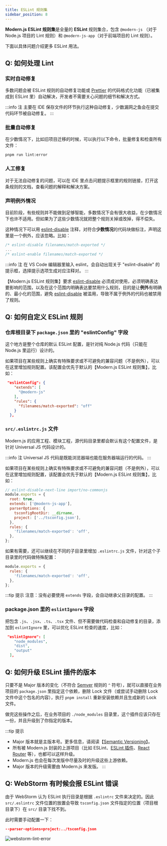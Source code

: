 ```yaml
---
title: ESLint 规则集
sidebar_position: 8
---
```


<!-- 参考 [实战教程 - 确认编程环境](../handbook/c03-ide/3.1-setting-up) 确保本地 IDE 环境正常。 -->

**Modern.js ESLint 规则集**是全量的 **ESLint** 规则集合，包含 `@modern-js` （对于 Node.js 项目的 Lint 规则）和 `@modern-js-app`（对于前端项目的 Lint 规则）。

下面以具体问题介绍更多 ESLint 用法。

## Q: 如何处理 Lint

### 实时自动修复

多数问题会被 ESLint 规则的自动修复功能或 [Prettier](https://prettier.io/) 的代码格式化功能（已被集成到 ESLint 里）自动解决，开发者不需要关心问题的细节和解决方式。

:::info 注
主要在 IDE 保存文件的环节执行这种自动修复，少数漏网之鱼会在提交代码环节被自动修复。
:::

### 批量自动修复

在少数情况下，比如旧项目迁移的时候，可以执行以下命令，批量修复和检查所有文件：

```bash
pnpm run lint:error
```

### 人工修复

对于无法自动修复的问题，可以在 IDE 里点击问题提示框里的规则链接，打开这条规则的文档，查看问题的解释和解决方案。

### 声明例外情况

目前阶段，有些规则并不能做到足够智能，多数情况下会有很大收益，在少数情况下也许不适用。但如果为了这些少数情况就把整个规则关掉或改掉，得不偿失。

这种情况下可以用 [eslint-disable](https://eslint.org/docs/user-guide/configuring/rules#disabling-rules) 注释，对符合**少数情况**的代码块做标注，声明这里是一个例外，应该忽略。比如：

```js
/* eslint-disable filenames/match-exported */
...
/* eslint-enable filenames/match-exported */
```

:::info 注
在 VS Code 编辑器里输入 eslint，会自动出现关于 "eslint-disable" 的提示框，选择提示选项生成对应注释对。
:::

【Modern.js ESLint 规则集】要求 [eslint-disable](https://eslint.org/docs/user-guide/configuring/rules#disabling-rules) 必须成对使用，必须明确表达要影响的范围，以及在这个范围内明确表达要禁用什么规则，目的是让**例外**有明确的、最小化的范围，避免 [eslint-disable](https://eslint.org/docs/user-guide/configuring/rules#disabling-rules) 被滥用，导致不属于例外的代码也被禁用了规则。

## Q: 如何自定义 ESLint 规则

### 仓库根目录下 `package.json` 里的 "eslintConfig" 字段

这个地方是整个仓库的默认 ESLint 配置，是针对纯 Node.js 代码（只能在 Node.js 里运行）设计的。

如果项目在某些规则上确实有特殊要求或不可避免的兼容问题（不是例外），可以在这里增加规则配置。该配置会优先于默认的【Modern.js ESLint 规则集】，比如：

```json
 "eslintConfig": {
    "extends": [
      "@modern-js"
    ],
    "rules": {
      "filenames/match-exported": "off"
    }
  },

```

### `src/.eslintrc.js` 文件

Modern.js 的应用工程、模块工程，源代码目录里都会默认有这个配置文件，是针对 Universal JS 代码设计的。

:::info 注
Universal JS 代码是既能浏览器端也能在服务器端运行的代码。
:::

如果项目在某些规则上确实有特殊要求或不可避免的兼容问题（不是例外），可以在这里增加规则配置，该配置会优先于默认的【Modern.js ESLint 规则集】，比如：

```js
// eslint-disable-next-line import/no-commonjs
module.exports = {
  root: true,
  extends: ['@modern-js-app'],
  parserOptions: {
    tsconfigRootDir: __dirname,
    project: ['../tsconfig.json'],
  },
  rules: {
    'filenames/match-exported': 'off',
  },
};
```

如果有需要，还可以继续在不同的子目录里增加 `.eslintrc.js` 文件，针对这个子目录里的代码做特殊配置：

```js
module.exports = {
  rules: {
    'filenames/match-exported': 'off',
  },
};
```

:::tip 提示
注意：没有必要使用 `extends` 字段，会自动继承父目录的配置。
:::

### package.json 里的 `eslintIgnore` 字段

把包含 `.js`、`.jsx`、`.ts`、`.tsx` 文件、但不需要做代码检查和自动修复的目录，添加到 `eslintIgnore` 里，可以优化 ESLint 检查的速度，比如：

```json
 "eslintIgnore": [
    "node_modules",
    "dist",
    "output"
  ],
```

## Q: 如何升级 ESLint 插件的版本

只要不是 Major 版本的变化（不符合 [Semver](https://semver.org/) 规则的 `^` 符号），就可以直接在业务项目的 `package.json` 里指定这个依赖，删除 Lock 文件（或尝试手动删除 Lock 文件中这个包名的内容），执行 `pnpm install` 重新安装依赖并且生成新的 Lock 文件。

做完这些操作之后，在业务项目的 `./node_modules` 目录里，这个插件应该只存在一份，并且升级到了你指定的版本。

:::tip 提示
- Major 版本就是主版本号。更多信息，请阅读【[Semantic Versioning](https://semver.org/#summary)】。
- 所有被 Modern.js 封装的上游项目（比如 ESLint、[ESLint 插件](https://eslint.org/docs/user-guide/configuring/plugins#plugins)、[React Router](https://reactrouter.com/) 等），也都可以这样升级。
- Modern.js 也会在每次发版中尽量及时的升级这些上游依赖。
- Major 版本的升级需要由 Modern.js 来发版。
:::

## Q: WebStorm 有时候会报 ESLint 错误

由于 WebStorm 认为 ESLint 执行目录是根据 `.eslintrc` 文件来决定的。因此 `src/.eslintrc` 文件位置的放置会导致 `tsconfig.json` 文件指定的位置（项目根目录下）在 `src/` 目录下找不到。

此时需要手动配置一下：

```json
--parser-options=project:../tsconfig.json
```

![webstorm-lint-error](https://lf3-static.bytednsdoc.com/obj/eden-cn/aphqeh7uhohpquloj/modern-js/docs/webstorm-lint-error.png)
